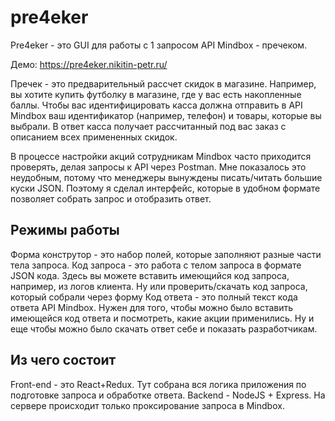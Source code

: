 # pre4eker
Pre4eker - это GUI для работы с 1 запросом API Mindbox - пречеком.

Демо: https://pre4eker.nikitin-petr.ru/

Пречек - это предварительный рассчет скидок в магазине. Например, вы хотите купить футболку в магазине, где у вас есть накопленные баллы. Чтобы вас идентифицировать касса должна отправить в API Mindbox ваш идентификатор (например, телефон) и товары, которые вы выбрали. В ответ касса получает рассчитанный под вас заказ с описанием всех примененных скидок.

В процессе настройки акций сотрудникам Mindbox часто приходится проверять, делая запросы к API через Postman. Мне показалось это неудобным, потому что менеджеры вынуждены писать/читать большие куски JSON. Поэтому я сделал интерфейс, которые в удобном формате позволяет собрать запрос и отобразить ответ. 

## Режимы работы
Форма конструтор - это набор полей, которые заполняют разные части тела запроса. 
Код запроса - это работа с телом запроса в формате JSON кода. Здесь вы можете вставить имеющийся код запроса, например, из логов клиента. Ну или проверить/скачать код запроса, который собрали через форму
Код ответа - это полный текст кода ответа  API Mindbox. Нужен для того, чтобы можно было вставить имеющейся код ответа и посмотреть, какие акции применились. Ну и еще чтобы можно было скачать ответ себе и показать разработчикам. 

## Из чего состоит
Front-end - это React+Redux. Тут собрана вся логика приложения по подготовке запроса и обработке ответа. 
Backend - NodeJS + Express. На сервере происходит только проксирование запроса в Mindbox. 

